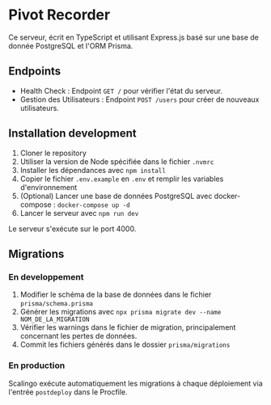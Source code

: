 # Pivot Recorder

Ce serveur, écrit en TypeScript et utilisant Express.js basé sur une base de donnée PostgreSQL et l'ORM Prisma.

## Endpoints

- Health Check : Endpoint `GET /` pour vérifier l'état du serveur.
- Gestion des Utilisateurs : Endpoint `POST /users` pour créer de nouveaux utilisateurs.

## Installation development

1. Cloner le repository
2. Utiliser la version de Node spécifiée dans le fichier `.nvmrc`
3. Installer les dépendances avec `npm install`
4. Copier le fichier `.env.example` en `.env` et remplir les variables d'environnement
5. (Optional) Lancer une base de données PostgreSQL avec docker-compose : `docker-compose up -d`
6. Lancer le serveur avec `npm run dev`

Le serveur s'exécute sur le port 4000.

## Migrations

### En developpement

1. Modifier le schéma de la base de données dans le fichier `prisma/schema.prisma`
2. Générer les migrations avec `npx prisma migrate dev --name NOM_DE_LA_MIGRATION`
3. Vérifier les warnings dans le fichier de migration, principalement concernant les pertes de données.
4. Commit les fichiers générés dans le dossier `prisma/migrations`

### En production

Scalingo exécute automatiquement les migrations à chaque déploiement via l'entrée `postdeploy` dans le Procfile.
